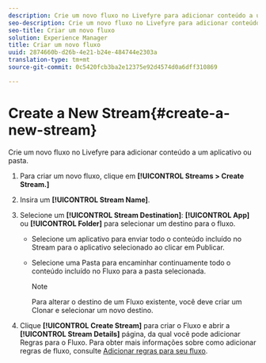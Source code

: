 ```yaml
---
description: Crie um novo fluxo no Livefyre para adicionar conteúdo a um aplicativo ou pasta.
seo-description: Crie um novo fluxo no Livefyre para adicionar conteúdo a um aplicativo ou pasta.
seo-title: Criar um novo fluxo
solution: Experience Manager
title: Criar um novo fluxo
uuid: 2874660b-d26b-4e21-b24e-484744e2303a
translation-type: tm+mt
source-git-commit: 0c5420fcb3ba2e12375e92d4574d0a6dff310869

---
```



# Create a New Stream{#create-a-new-stream}

Crie um novo fluxo no Livefyre para adicionar conteúdo a um aplicativo ou pasta.

1. Para criar um novo fluxo, clique em **[!UICONTROL Streams > Create Stream.]**
1. Insira um **[!UICONTROL Stream Name]**.
1. Selecione um **[!UICONTROL Stream Destination]**: **[!UICONTROL App]** ou **[!UICONTROL Folder]** para selecionar um destino para o fluxo.

   * Selecione um aplicativo para enviar todo o conteúdo incluído no Stream para o aplicativo selecionado ao clicar em Publicar.
   * Selecione uma Pasta para encaminhar continuamente todo o conteúdo incluído no Fluxo para a pasta selecionada.

      >[!NOTE]
      >
      >Para alterar o destino de um Fluxo existente, você deve criar um Clonar e selecionar um novo destino.

1. Clique **[!UICONTROL Create Stream]** para criar o Fluxo e abrir a **[!UICONTROL Stream Details]** página, da qual você pode adicionar Regras para o Fluxo. Para obter mais informações sobre como adicionar regras de fluxo, consulte [Adicionar regras para seu fluxo](../c-streams/t-add-rules-for-your-stream.md#t_add_rules_for_your_stream).

